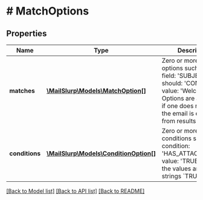 # # MatchOptions

## Properties

Name | Type | Description | Notes
------------ | ------------- | ------------- | -------------
**matches** | [**\MailSlurp\Models\MatchOption[]**](MatchOption) | Zero or more match options such as &#x60;{ field: &#39;SUBJECT&#39;, should: &#39;CONTAIN&#39;, value: &#39;Welcome&#39; }&#x60;. Options are additive so if one does not match the email is excluded from results | [optional]
**conditions** | [**\MailSlurp\Models\ConditionOption[]**](ConditionOption) | Zero or more conditions such as &#x60;{ condition: &#39;HAS_ATTACHMENTS&#39;, value: &#39;TRUE&#39; }&#x60;. Note the values are the strings &#x60;TRUE|FALSE&#x60; not booleans. | [optional]

[[Back to Model list]](../../README#models) [[Back to API list]](../../README#endpoints) [[Back to README]](../../README)

